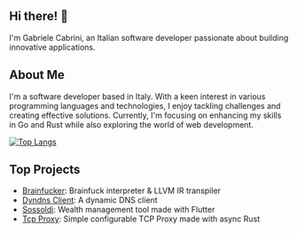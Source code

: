 ## Hi there! 👋

I'm Gabriele Cabrini, an Italian software developer passionate about building innovative applications. 

## About Me

I'm a software developer based in Italy. With a keen interest in various programming languages and technologies, I enjoy tackling challenges and creating effective solutions. Currently, I'm focusing on enhancing my skills in Go and Rust while also exploring the world of web development.

[![Top Langs](https://github-readme-stats.vercel.app/api/top-langs/?username=gabrielecabrini&theme=transparent&hide_border=true&layout=compact&langs_count=6)]()

## Top Projects

- [Brainfucker](https://github.com/gabrielecabrini/brainfucker): Brainfuck interpreter & LLVM IR transpiler
- [Dyndns Client](https://github.com/gabrielecabrini/dyndns-client): A dynamic DNS client
- [Sossoldi](https://github.com/gabrielecabrini/sossoldi): Wealth management tool made with Flutter
- [Tcp Proxy](https://github.com/gabrielecabrini/tcp-proxy): Simple configurable TCP Proxy made with async Rust
